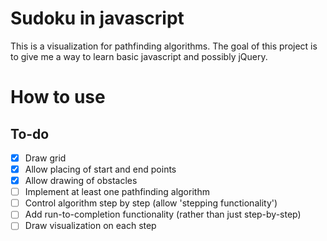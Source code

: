 # Sudoku in javascript
This is a visualization for pathfinding algorithms.
The goal of this project is to give me a way to learn basic javascript and
possibly jQuery.

# How to use

## To-do
- [x] Draw grid
- [x] Allow placing of start and end points
- [x] Allow drawing of obstacles
- [ ] Implement at least one pathfinding algorithm
- [ ] Control algorithm step by step (allow 'stepping functionality')
- [ ] Add run-to-completion functionality (rather than just step-by-step)
- [ ] Draw visualization on each step
